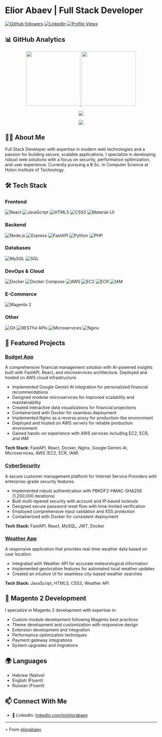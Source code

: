# Elior Abaev | Full Stack Developer

[![GitHub followers](https://img.shields.io/github/followers/eliorabaev?style=social)](https://github.com/eliorabaev?tab=followers)
[![LinkedIn](https://img.shields.io/badge/LinkedIn-Connect-blue?style=flat&logo=linkedin)](https://www.linkedin.com/in/elior-abaev)
[![Profile Views](https://komarev.com/ghpvc/?username=eliorabaev&color=brightgreen)](https://github.com/eliorabaev)

## 📊 GitHub Analytics

<p align="center">
  <a href="https://github.com/eliorabaev">
    <img height="180em" src="https://github-readme-stats.vercel.app/api?username=eliorabaev&show_icons=true&theme=tokyonight&include_all_commits=true&count_private=true"/>
    <img height="180em" src="https://github-readme-stats.vercel.app/api/top-langs/?username=eliorabaev&layout=compact&langs_count=8&theme=tokyonight"/>
  </a>
</p>

<p align="center">
  <img src="https://github-profile-trophy.vercel.app/?username=eliorabaev&theme=tokyonight&column=7&margin-w=15&margin-h=15" />
</p>

<p align="center">
  <img src="https://github-profile-summary-cards.vercel.app/api/cards/profile-details?username=eliorabaev&theme=tokyonight" />
</p>

## 👨‍💻 About Me

Full Stack Developer with expertise in modern web technologies and a passion for building secure, scalable applications. I specialize in developing robust web solutions with a focus on security, performance optimization, and user experience. Currently pursuing a B.Sc. in Computer Science at Holon Institute of Technology.

## 🛠️ Tech Stack

### Frontend
![React](https://img.shields.io/badge/-React-61DAFB?style=flat&logo=react&logoColor=black)
![JavaScript](https://img.shields.io/badge/-JavaScript-F7DF1E?style=flat&logo=javascript&logoColor=black)
![HTML5](https://img.shields.io/badge/-HTML5-E34F26?style=flat&logo=html5&logoColor=white)
![CSS3](https://img.shields.io/badge/-CSS3-1572B6?style=flat&logo=css3&logoColor=white)
![Material-UI](https://img.shields.io/badge/-Material%20UI-0081CB?style=flat&logo=material-ui&logoColor=white)

### Backend
![Node.js](https://img.shields.io/badge/-Node.js-339933?style=flat&logo=nodedotjs&logoColor=white)
![Express](https://img.shields.io/badge/-Express-000000?style=flat&logo=express&logoColor=white)
![FastAPI](https://img.shields.io/badge/-FastAPI-009688?style=flat&logo=fastapi&logoColor=white)
![Python](https://img.shields.io/badge/-Python-3776AB?style=flat&logo=python&logoColor=white)
![PHP](https://img.shields.io/badge/-PHP-777BB4?style=flat&logo=php&logoColor=white)

### Databases
![MySQL](https://img.shields.io/badge/-MySQL-4479A1?style=flat&logo=mysql&logoColor=white)
![SQL](https://img.shields.io/badge/-SQL-4479A1?style=flat&logo=postgresql&logoColor=white)

### DevOps & Cloud
![Docker](https://img.shields.io/badge/-Docker-2496ED?style=flat&logo=docker&logoColor=white)
![Docker Compose](https://img.shields.io/badge/-Docker%20Compose-2496ED?style=flat&logo=docker&logoColor=white)
![AWS](https://img.shields.io/badge/-AWS-232F3E?style=flat&logo=amazonaws&logoColor=white)
![EC2](https://img.shields.io/badge/-EC2-232F3E?style=flat&logo=amazonec2&logoColor=white)
![ECR](https://img.shields.io/badge/-ECR-232F3E?style=flat&logo=amazonecr&logoColor=white)
![IAM](https://img.shields.io/badge/-IAM-232F3E?style=flat&logo=amazoniam&logoColor=white)

### E-Commerce
![Magento 2](https://img.shields.io/badge/-Magento%202-EE672F?style=flat&logo=magento&logoColor=white)

### Other
![Git](https://img.shields.io/badge/-Git-F05032?style=flat&logo=git&logoColor=white)
![RESTful APIs](https://img.shields.io/badge/-RESTful%20APIs-FF6C37?style=flat&logo=postman&logoColor=white)
![Microservices](https://img.shields.io/badge/-Microservices-1572B6?style=flat&logo=microservices&logoColor=white)
![Nginx](https://img.shields.io/badge/-Nginx-009639?style=flat&logo=nginx&logoColor=white)

## 🚀 Featured Projects

### [Budget App](https://github.com/EASS-HIT-PART-A-2024-CLASS-VI/budget-app-eliorabaev)
A comprehensive financial management solution with AI-powered insights built with FastAPI, React, and microservices architecture. Deployed and hosted on AWS cloud infrastructure.

- Implemented Google Gemini AI integration for personalized financial recommendations
- Designed modular microservices for improved scalability and maintainability
- Created interactive data visualizations for financial projections
- Containerized with Docker for seamless deployment
- Implemented Nginx as a reverse proxy for production-like environment
- Deployed and hosted on AWS servers for reliable production environment
- Gained hands-on experience with AWS services including EC2, ECR, and IAM

**Tech Stack:** FastAPI, React, Docker, Nginx, Google Gemini AI, Microservices, AWS (EC2, ECR, IAM)

### [CyberSecurity](https://github.com/eliorabaev/CyberSecurity)
A secure customer management platform for Internet Service Providers with enterprise-grade security features.

- Implemented robust authentication with PBKDF2-HMAC-SHA256 (1,200,000 iterations)
- Built multi-layered security with account and IP-based lockouts
- Designed secure password reset flow with time-limited verification
- Employed comprehensive input validation and XSS protection
- Containerized with Docker for consistent deployment

**Tech Stack:** FastAPI, React, MySQL, JWT, Docker

### [Weather App](https://github.com/eliorabaev/WeatherApp)
A responsive application that provides real-time weather data based on user location.

- Integrated with Weather API for accurate meteorological information
- Implemented geolocation features for automated local weather updates
- Created an intuitive UI for seamless city-based weather searches

**Tech Stack:** JavaScript, HTML5, CSS3, Weather API

## 🌟 Magento 2 Development

I specialize in Magento 2 development with expertise in:

- Custom module development following Magento best practices
- Theme development and customization with responsive design
- Extension development and integration
- Performance optimization techniques
- Payment gateway integrations
- System upgrades and migrations

## 🌍 Languages

- Hebrew (Native)
- English (Fluent)
- Russian (Fluent)

## 📫 Connect With Me

- 💼 LinkedIn: [linkedin.com/in/eliorabaev](https://www.linkedin.com/in/elior-abaev)
---

⭐ From [eliorabaev](https://github.com/eliorabaev)
